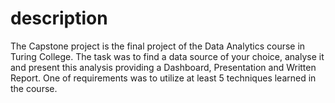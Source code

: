 # description
The Capstone project is the final project of the Data Analytics course in Turing College. 
The task was to find a data source of your choice, analyse it and present this analysis providing a Dashboard, Presentation and Written Report.
One of requirements was to utilize at least 5 techniques learned in the course.
